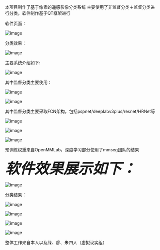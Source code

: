 本项目制作了基于像素的遥感影像分类系统
主要使用了非监督分类＋监督分类进行分类，软件制作基于QT框架进行

软件页面：

![image](https://user-images.githubusercontent.com/87323344/232578532-26e0fe3b-4da4-4cd1-909a-a368e1e00438.png)

分类效果：

![image](https://user-images.githubusercontent.com/87323344/232575194-546e9643-8e9f-4840-9e83-d7e453628ed7.png)

主要系统介绍如下:

![image](https://user-images.githubusercontent.com/87323344/232573995-ec34bb23-ca95-4a45-8f0b-cc480adf9fe2.png)

其中监督分类主要使用：

![image](https://user-images.githubusercontent.com/87323344/232575934-6cc6b317-b577-4e48-8756-c70ee2387797.png)

![image](https://user-images.githubusercontent.com/87323344/232575962-d60924e5-e179-4be4-98f8-1a79b47ce768.png)


其中监督分类主要采取FCN架构，包括pspnet/deeplabv3plus/resnet/HRNet等

![image](https://user-images.githubusercontent.com/87323344/232574827-900fa159-47dc-406e-94f8-e669e99a1b12.png)

![image](https://user-images.githubusercontent.com/87323344/232574848-0bdb76c3-1cfc-42cc-a254-09d30da2d8e3.png)

![image](https://user-images.githubusercontent.com/87323344/232574883-8e6855c0-0528-4e86-98d8-96b35e837ba5.png)

预训练权重来自OpenMMLab，深度学习部分使用了mmseg团队的结果



<font size="12"><b><i>软件效果展示如下：</i></b></font>



![image](https://user-images.githubusercontent.com/87323344/232574973-6cf7aa82-b419-4605-8c0b-985a21fe90b3.png)

分类结果：

![image](https://user-images.githubusercontent.com/87323344/232575042-fcf16612-3165-4199-91da-bd702f23cc61.png)

![image](https://user-images.githubusercontent.com/87323344/232575089-13db738d-adc8-4260-a334-ac64a20683c4.png)

![image](https://user-images.githubusercontent.com/87323344/232575120-2920fc12-dc8f-4186-b181-22b4a767f55b.png)

![image](https://user-images.githubusercontent.com/87323344/232575153-6f88aee2-d962-439e-9183-7286d82b25d7.png)



整体工作来自本人以及绿、廖、朱四人（虚拟现实组）
